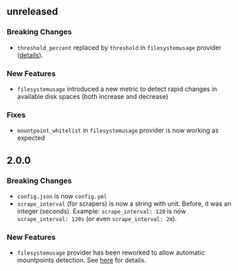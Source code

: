 ## unreleased
### Breaking Changes
- `threshold_percent` replaced by `threshold` in `filesystemusage` provider ([details](README.md#filesystemusage)).
### New Features
- `filesystemusage` introduced a new metric to detect rapid changes in available disk spaces (both increase and decrease)
### Fixes
- `mountpoint_whitelist` in `filesystemusage` provider is now working as expected

## 2.0.0
### Breaking Changes
- `config.json` is now  `config.yml`
- `scrape_interval` (for scrapers) is now a string with unit. Before, it was an integer (seconds). Example: `scrape_interval: 120` is now `scrape_interval: 120s` (or  even `scrape_interval: 2m`).
### New Features
- `filesystemusage` provider has been reworked to allow automatic mountpoints detection. See [here](#filesystemusage) for details.
